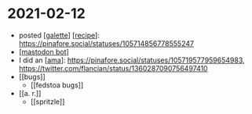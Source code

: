 # 2021-02-12

- posted [[galette]] [[recipe]]: https://pinafore.social/statuses/105714856778555247
- [[mastodon bot]]
- I did an [[ama]]: https://pinafore.social/statuses/105719577959654983, https://twitter.com/flancian/status/1360287090756497410
- [[bugs]]
  - [[fedstoa bugs]]
- [[a. r.]]
  - [[spritzle]]

[//begin]: # "Autogenerated link references for markdown compatibility"
[galette]: ../galette "Galette"
[recipe]: ../recipe "Recipe"
[mastodon bot]: ../mastodon-bot "Mastodon Bot"
[ama]: ../ama "Ama"
[//end]: # "Autogenerated link references"